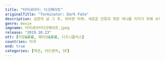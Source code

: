 ```yaml
---
title: "터미네이터: 다크페이트"
originalTitle: "Terminator: Dark Fate"
description: 심판의 날 그 후, 뒤바뀐 미래. 새로운 인류의 희망 대니를 지키기 위해 슈퍼 솔져 그레이스가 미래에서 찾아오고, 대니를 제거하기 위한 터미네이터 Rev-9의 추격이 시작된다. 최첨단 기술력으로 무장한 최강의 적 Rev-9의 무차별적인 공격에 쫓기기 시작하던 그레이스와 대니 앞에 터미네이터 헌터 사라 코너가 나타나 도움을 준다. 인류의 수호자이자 기계로 강화된 슈퍼 솔져 그레이스와 사라 코너는 대니를 지키기 위해 새로운 조력자를 찾아 나서고, Rev-9은 그들의 뒤를 끈질기게 추격하는데...
genre: movie
imgname: 터미네이터다크페이트.jpeg
release: "2019.10.23"
ott: [티빙&유료, 웨이브&유료, 디즈니플러스]
countries: 미국
end: true
categories: [액션, 어드벤처, SF]
---
```

